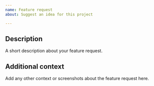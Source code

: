 ```yaml
---
name: Feature request
about: Suggest an idea for this project

---
```


## Description

A short description about your feature request.

## Additional context

Add any other context or screenshots about the feature request here.
